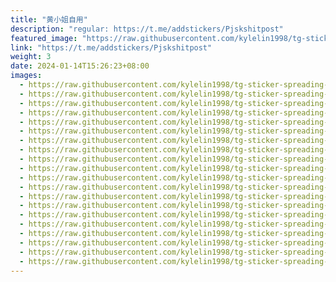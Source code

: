 ```yaml
---
title: "黄小姐自用"
description: "regular: https://t.me/addstickers/Pjskshitpost"
featured_image: "https://raw.githubusercontent.com/kylelin1998/tg-sticker-spreading-worldwide-images/main/img/10814e25-87cb-4452-b136-452b485811cf.jpg"
link: "https://t.me/addstickers/Pjskshitpost"
weight: 3
date: 2024-01-14T15:26:23+08:00
images:
  - https://raw.githubusercontent.com/kylelin1998/tg-sticker-spreading-worldwide-images/main/img/10814e25-87cb-4452-b136-452b485811cf.jpg
  - https://raw.githubusercontent.com/kylelin1998/tg-sticker-spreading-worldwide-images/main/img/bba2f251-c979-4093-a7a4-925e4cdecd91.jpg
  - https://raw.githubusercontent.com/kylelin1998/tg-sticker-spreading-worldwide-images/main/img/75c310da-ad0f-4b74-933c-7cd5425ee20e.jpg
  - https://raw.githubusercontent.com/kylelin1998/tg-sticker-spreading-worldwide-images/main/img/5bb86309-ddb6-41b2-88be-4bd9f940487b.jpg
  - https://raw.githubusercontent.com/kylelin1998/tg-sticker-spreading-worldwide-images/main/img/69ab24db-99ff-43e4-8e49-967a62cba86e.jpg
  - https://raw.githubusercontent.com/kylelin1998/tg-sticker-spreading-worldwide-images/main/img/ba524245-2471-447d-95b5-fbc1dc51ebaa.jpg
  - https://raw.githubusercontent.com/kylelin1998/tg-sticker-spreading-worldwide-images/main/img/4e7e867f-f801-4504-bb4c-e2a7069049d1.jpg
  - https://raw.githubusercontent.com/kylelin1998/tg-sticker-spreading-worldwide-images/main/img/0ba8b5df-505a-44ad-8fe7-cc613c2d17bb.jpg
  - https://raw.githubusercontent.com/kylelin1998/tg-sticker-spreading-worldwide-images/main/img/81ab2029-ac52-4510-9c25-b0ea1b3af91a.jpg
  - https://raw.githubusercontent.com/kylelin1998/tg-sticker-spreading-worldwide-images/main/img/9d942946-95cc-40d5-b1e8-02d82b883253.jpg
  - https://raw.githubusercontent.com/kylelin1998/tg-sticker-spreading-worldwide-images/main/img/83f48c13-f1a2-4e88-b424-8ddeff80056c.jpg
  - https://raw.githubusercontent.com/kylelin1998/tg-sticker-spreading-worldwide-images/main/img/00c2fd3e-684b-4730-956d-f576aea9214e.jpg
  - https://raw.githubusercontent.com/kylelin1998/tg-sticker-spreading-worldwide-images/main/img/4f98352a-9a45-452f-be4e-a3a81927d445.jpg
  - https://raw.githubusercontent.com/kylelin1998/tg-sticker-spreading-worldwide-images/main/img/4fdb7e31-a974-48e6-93e6-9638a23e46ae.jpg
  - https://raw.githubusercontent.com/kylelin1998/tg-sticker-spreading-worldwide-images/main/img/4e3dedb9-c1f6-499c-963e-1412940fe21c.jpg
  - https://raw.githubusercontent.com/kylelin1998/tg-sticker-spreading-worldwide-images/main/img/a85e461f-067f-45a3-839e-f6b8b63ca6b3.jpg
  - https://raw.githubusercontent.com/kylelin1998/tg-sticker-spreading-worldwide-images/main/img/d03829ff-3a33-4b3d-9e45-89949b453414.jpg
  - https://raw.githubusercontent.com/kylelin1998/tg-sticker-spreading-worldwide-images/main/img/0cbe89b0-bf33-4f31-bfc2-161a97570d09.jpg
  - https://raw.githubusercontent.com/kylelin1998/tg-sticker-spreading-worldwide-images/main/img/41dd36a8-75fe-46cf-bbaa-c9ccae81458b.jpg
  - https://raw.githubusercontent.com/kylelin1998/tg-sticker-spreading-worldwide-images/main/img/f4508a5c-424c-4179-99b8-153447f44c4a.jpg
---
```


